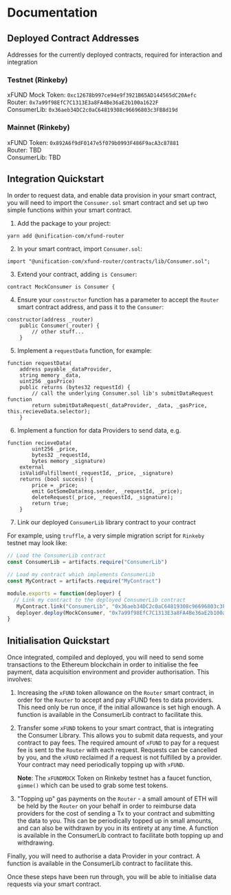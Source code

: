 # Documentation

## Deployed Contract Addresses

Addresses for the currently deployed contracts, required for interaction and integration

### Testnet (Rinkeby)

xFUND Mock Token: `0xc12678b997ce94e9f3921B65AD144565dC20Aefc`  
Router: `0x7a99f98EfC7C1313E3a8FA4Be36aE2b100a1622F`  
ConsumerLib: `0x36aeb34DC2c0aC64819308c96696803c3FB8d19d`  

### Mainnet (Rinkeby)

xFUND Token: `0x892A6f9dF0147e5f079b0993F486F9acA3c87881`  
Router: TBD  
ConsumerLib: TBD

## Integration Quickstart

In order to request data, and enable data provision in your smart contract, you will need to
import the `Consumer.sol` smart contract and set up two simple functions within your smart contract.

1. Add the package to your project:

```
yarn add @unification-com/xfund-router
```

2. In your smart contract, import `Consumer.sol`:

```solidity
import "@unification-com/xfund-router/contracts/lib/Consumer.sol";
```

3. Extend your contract, adding `is Consumer`:

```solidity
contract MockConsumer is Consumer {
```

4. Ensure your `constructor` function has a parameter to accept the `Router` smart contract
   address, and pass it to the `Consumer`:
   
```solidity
constructor(address _router)
    public Consumer(_router) {
        // other stuff...
    }
```

5. Implement a `requestData` function, for example:

```solidity
function requestData(
    address payable _dataProvider,
    string memory _data,
    uint256 _gasPrice)
    public returns (bytes32 requestId) {
        // call the underlying Consumer.sol lib's submitDataRequest function
        return submitDataRequest(_dataProvider, _data, _gasPrice, this.recieveData.selector);
    }
```

6. Implement a function for data Providers to send data, e.g.

```solidity
function recieveData(
        uint256 _price,
        bytes32 _requestId,
        bytes memory _signature)
    external
    isValidFulfillment(_requestId, _price, _signature)
    returns (bool success) {
        price = _price;
        emit GotSomeData(msg.sender, _requestId, _price);
        deleteRequest(_price, _requestId, _signature);
        return true;
    }
```

7. Link our deployed `ConsumerLib` library contract to your contract

For example, using `truffle`, a very simple migration script for `Rinkeby` testnet 
may look like:

```javascript
// Load the ConsumerLib contract
const ConsumerLib = artifacts.require("ConsumerLib")

// Load my contract which implements ConsumerLib
const MyContract = artifacts.require("MyContract")

module.exports = function(deployer) {
  // Link my contract to the deployed ConsumerLib contract
   MyContract.link("ConsumerLib", "0x36aeb34DC2c0aC64819308c96696803c3FB8d19d")
   deployer.deploy(MockConsumer, "0x7a99f98EfC7C1313E3a8FA4Be36aE2b100a1622F")
}
```

## Initialisation Quickstart

Once integrated, compiled and deployed, you will need to send some transactions to the
Ethereum blockchain in order to initialise the fee payment, data acquisition environment
and provider authorisation. This involves:

1) Increasing the `xFUND` token allowance on the `Router` smart contract, in order for the `Router`
   to accept and pay xFUND fees to data providers. This need only be run once, if the initial
   allowance is set high enough. A function is available in the ConsumerLib contract to facilitate
   this.
2) Transfer some `xFUND` tokens to your smart contract, that is integrating the Consumer Library.
   This allows you to submit data requests, and your contract to pay fees. The required amount 
   of `xFUND` to pay for a request fee is sent to the `Router` with each request. Requests can
   be cancelled by you, and the `xFUND` reclaimed if a request is not fulfilled by a provider.
   Your contract may need periodically topping up with `xFUND`.  
   
   **Note**: The `xFUNDMOCK` Token on Rinkeby testnet has a faucet function, `gimme()` which can be used
   to grab some test tokens.
3) "Topping up" gas payments on the `Router` - a small amount of ETH will be held by the `Router`
   on your behalf in order to reimburse data providers for the cost of sending a Tx to your contract
   and submitting the data to you. This can be periodically topped up in small amounts, and can
   also be withdrawn by you in its entirety at any time. A function is available in the ConsumerLib contract to facilitate
   both topping up and withdrawing.
   
Finally, you will need to authorise a data Provider in your contract. A function is 
available in the ConsumerLib contract to facilitate this.

Once these steps have been run through, you will be able to initialise data requests via your
smart contract.
